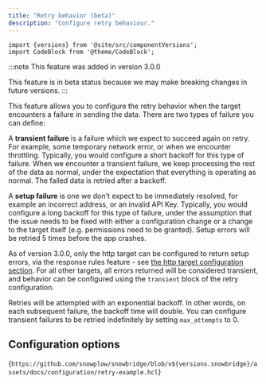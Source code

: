 ```yaml
---
title: "Retry behavior (beta)"
description: "Configure retry behaviour."
---
```


```mdx-code-block
import {versions} from '@site/src/componentVersions';
import CodeBlock from '@theme/CodeBlock';
```

:::note
This feature was added in version 3.0.0

This feature is in beta status because we may make breaking changes in future versions.
:::

This feature allows you to configure the retry behavior when the target encounters a failure in sending the data. There are two types of failure you can define:

A **transient failure** is a failure which we expect to succeed again on retry. For example, some temporary network error, or when we encounter throttling. Typically, you would configure a short backoff for this type of failure. When we encounter a transient failure, we keep processing the rest of the data as normal, under the expectation that everything is operating as normal. The failed data is retried after a backoff.

A **setup failure** is one we don't expect to be immediately resolved, for example an incorrect address, or an invalid API Key. Typically, you would configure a long backoff for this type of failure, under the assumption that the issue needs to be fixed with either a configuration change or a change to the target itself (e.g. permissions need to be granted). Setup errors will be retried 5 times before the app crashes.

As of version 3.0.0, only the http target can be configured to return setup errors, via the response rules feature - see [the http target configuration section](/docs/destinations/forwarding-events/snowbridge/configuration/targets/http/index.md). For all other targets, all errors returned will be considered transient, and behavior can be configured using the `transient` block of the retry configuration.

Retries will be attempted with an exponential backoff. In other words, on each subsequent failure, the backoff time will double. You can configure transient failures to be retried indefinitely by setting `max_attempts` to 0.

## Configuration options

<CodeBlock language="hcl" reference>{`
https://github.com/snowplow/snowbridge/blob/v${versions.snowbridge}/assets/docs/configuration/retry-example.hcl
`}</CodeBlock>
